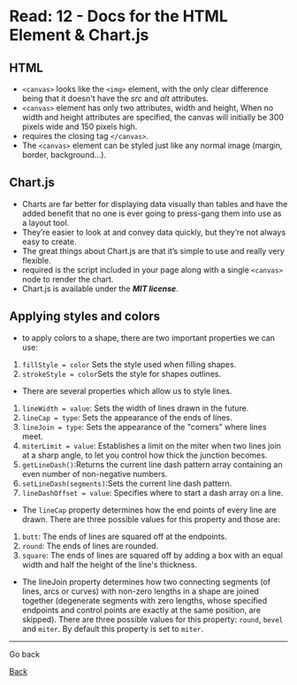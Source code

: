 # Read: 12 - Docs for the HTML <canvas> Element & Chart.js

## HTML <canvas> 
*  `<canvas>` looks like the `<img>` element, with the only clear difference being that it doesn't have the *src* and *alt* attributes.
* `<canvas>` element has only two attributes, width and height, When no width and height attributes are specified, the canvas will initially be 300 pixels wide and 150 pixels high.
* requires the closing tag `</canvas>`.
* The `<canvas>` element can be styled just like any normal image (margin, border, background…).


## Chart.js
* Charts are far better for displaying data visually than tables and have the added benefit that no one is ever going to press-gang them into use as a layout tool.
* They’re easier to look at and convey data quickly, but they’re not always easy to create.
* The great things about Chart.js are that it’s simple to use and really very flexible.
* required is the script included in your page along with a single `<canvas>` node to render the chart.
* Chart.js is available under the ***MIT license***.

## Applying styles and colors
* to apply colors to a shape, there are two important properties we can use:
1. `fillStyle = color` Sets the style used when filling shapes.
1. `strokeStyle = color`Sets the style for shapes outlines.

* There are several properties which allow us to style lines.

1. `lineWidth = value`: Sets the width of lines drawn in the future.
1. `lineCap = type`: Sets the appearance of the ends of lines.
1. `lineJoin = type`: Sets the appearance of the "corners" where lines meet.
1. `miterLimit = value`: Establishes a limit on the miter when two lines join at a sharp angle, to let you control how thick the junction becomes.
1. `getLineDash()`:Returns the current line dash pattern array containing an even number of non-negative numbers.
1. `setLineDash(segments)`:Sets the current line dash pattern.
1. `lineDashOffset = value`: Specifies where to start a dash array on a line.

* The `lineCap` property determines how the end points of every line are drawn. There are three possible values for this property and those are:
1. `butt`: The ends of lines are squared off at the endpoints.
1. `round`: The ends of lines are rounded.
1. `square`: The ends of lines are squared off by adding a box with an equal width and half the height of the line's thickness.
* The lineJoin property determines how two connecting segments (of lines, arcs or curves) with non-zero lengths in a shape are joined together (degenerate segments with zero lengths, whose specified endpoints and control points are exactly at the same position, are skipped). There are three possible values for this property: `round`, `bevel` and `miter`. By default this property is set to `miter`.
***

Go back

[Back](README.md)

